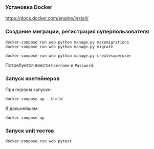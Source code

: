 ### Установка Docker

https://docs.docker.com/engine/install/

### Создание миграции, регистрация суперпользователя

    docker-compose run web python manage.py makemigrations
    docker-compose run web python manage.py migrate
>
    docker-compose run web python manage.py createsuperuser

Потребуется ввести `Username` и `Password`.


### Запуск контейнеров

При первом запуске:

    docker-compose up --build

В дальнейшем:

    docker-compose up

### Запуск unit тестов
    docker-compose run web pytest
